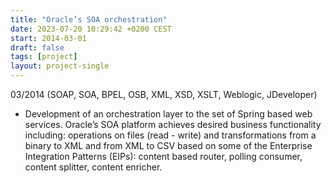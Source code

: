 ```yaml
---
title: "Oracle’s SOA orchestration"
date: 2023-07-20 10:29:42 +0200 CEST
start: 2014-03-01
draft: false
tags: [project]
layout: project-single
---
```


03/2014 (SOAP, SOA, BPEL, OSB, XML, XSD, XSLT, Weblogic, JDeveloper)
- Development of an orchestration layer to the set of Spring based web services. Oracle’s SOA platform achieves desired business functionality including: operations on files (read - write) and transformations from a binary to XML and from XML to CSV based on some of the Enterprise Integration Patterns (EIPs): content based router, polling consumer, content splitter, content enricher.

